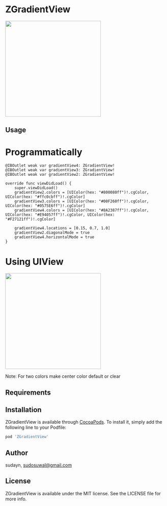 # ZGradientView

<p><img src="https://i.imgur.com/ab433Va.png" width="300px"/></p>

## Usage

# Programmatically

    @IBOutlet weak var gradientView4: ZGradientView!
    @IBOutlet weak var gradientView3: ZGradientView!
    @IBOutlet weak var gradientView2: ZGradientView!
    
    override func viewDidLoad() {
        super.viewDidLoad()
        gradientView2.colors = [UIColor(hex: "#800080ff")!.cgColor, UIColor(hex: "#ffc0cbff")!.cgColor]
        gradientView3.colors = [UIColor(hex: "#00F260ff")!.cgColor, UIColor(hex: "#0575E6ff")!.cgColor]
        gradientView4.colors = [UIColor(hex: "#8A2387ff")!.cgColor, UIColor(hex: "#E94057ff")!.cgColor, UIColor(hex: "#F27121ff")!.cgColor]
        
        gradientView4.locations = [0.15, 0.7, 1.0]
        gradientView2.diagonalMode = true
        gradientView4.horizontalMode = true
    }

# Using UIView

<p><img src="https://i.imgur.com/VztEMPc.png" width="300px"/></p>
<p>Note: For two colors make center color default or clear </p>

## Requirements

## Installation

ZGradientView is available through [CocoaPods](https://cocoapods.org). To install
it, simply add the following line to your Podfile:

```ruby
pod 'ZGradientView'
```

## Author

sudayn, sudosuwal@gmail.com

## License

ZGradientView is available under the MIT license. See the LICENSE file for more info.
